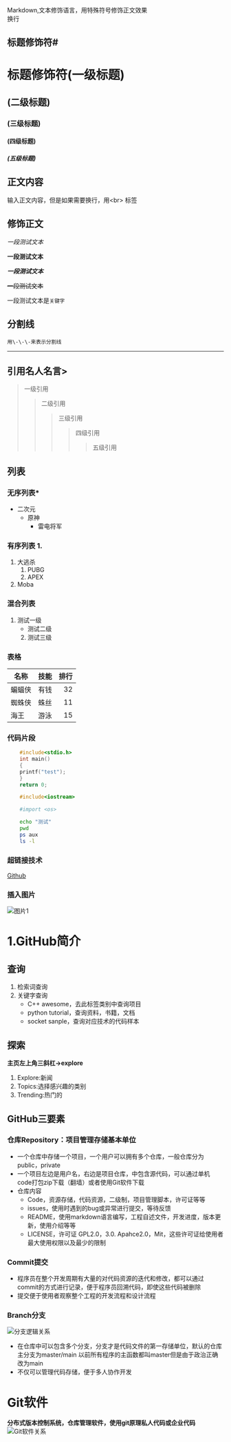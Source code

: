 Markdown,文本修饰语言，用特殊符号修饰正文效果<br>换行

## 标题修饰符\#

# 标题修饰符(一级标题)
## (二级标题)
### (三级标题)
#### (四级标题)
##### (五级标题)

## 正文内容
  输入正文内容，但是如果需要换行，用\<br\> 标签

## 修饰正文
  *一段测试文本*

  **一段测试文本**

  ***一段测试文本***

  ~~一段测试文本~~

  一段测试文本是`关键字`

## 分割线
	用\-\-\-来表示分割线
---
## 引用名人名言\>
> 一级引用
>> 二级引用
>>> 三级引用
>>>> 四级引用
>>>>> 五级引用
## 列表 
### 无序列表\*
* 二次元
  * 原神
    * 雷电将军
### 有序列表 1.
1. 大逃杀
   1. PUBG
   2. APEX
2. Moba
### 混合列表
1. 测试一级
   * 测试二级
   2. 测试三级

### 表格
名称|技能|排行
--|:--:|--:|
蝙蝠侠|有钱|32
蜘蛛侠|蛛丝|11
海王|游泳|15

### 代码片段
```c
	#include<stdio.h>
	int main()
	{
	printf("test");
	}
	return 0;
```
```cpp
	#include<iostream>
```
```python
	#import <os>
```
```bash
	echo "测试"
	pwd
	ps aux
	ls -l
```
### 超链接技术
[Github](https://github.com "github")
### 插入图片
![图片1](https://picture.gptkong.com/20240607/1947e2b0a813504a7da0286c7259d3fe88.jpg "悬停")

# 1.GitHub简介
## 查询
1. 检索词查询
2. 关键字查询
   * C++ awesome，去此标签类别中查询项目
   * python tutorial，查询资料，书籍，文档
   * socket sanple，查询对应技术的代码样本
## 探索
   **主页左上角三斜杠->explore** </br>
   1. Explore:新闻
   2. Topics:选择感兴趣的类别
   3. Trending:热门的
## GitHub三要素
### 仓库Repository：项目管理存储基本单位
   * 一个仓库中存储一个项目，一个用户可以拥有多个仓库，一般仓库分为public，private
   * 一个项目左边是用户名，右边是项目仓库，中包含源代码，可以通过单机code打包zip下载（翻墙）或者使用Git软件下载
   * 仓库内容
     * Code，资源存储，代码资源，二级制，项目管理脚本，许可证等等
     * issues，使用时遇到的bug或异常进行提交，等待反馈
     * README，使用markdown语言编写，工程自述文件，开发进度，版本更新，使用介绍等等
     * LICENSE，许可证 GPL2.0，3.0. Apahce2.0，Mit，这些许可证给使用者最大使用权限以及最少的限制
### Commit提交
   * 程序员在整个开发周期有大量的对代码资源的迭代和修改，都可以通过commit的方式进行记录，便于程序员回溯代码，即使这些代码被删除
   * 提交便于使用者观察整个工程的开发流程和设计流程
### Branch分支
![分支逻辑关系](https://picture.gptkong.com/20240607/20071a00f0a1204886802aa1d0f4b5d593.jpg "Branch")
   * 在仓库中可以包含多个分支，分支才是代码文件的第一存储单位，默认的仓库主分支为master/main 以前所有程序的主函数都叫master但是由于政治正确改为main
   * 不仅可以管理代码存储，便于多人协作开发
# Git软件
**分布式版本控制系统，仓库管理软件，使用git原理私人代码或企业代码**
![Git软件关系](https://picture.gptkong.com/20240607/2009f816eaf7d24a55aebf2934efa86ee9.jpg "Git")

